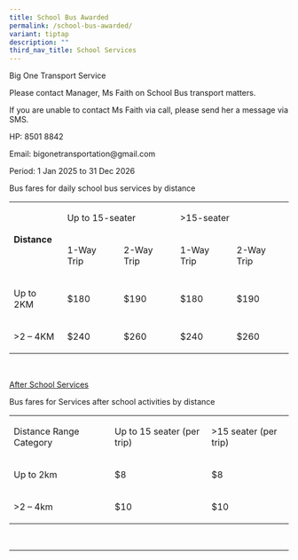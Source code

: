 ```yaml
---
title: School Bus Awarded
permalink: /school-bus-awarded/
variant: tiptap
description: ""
third_nav_title: School Services
---
```

<p>Big One Transport Service</p>
<p>Please contact Manager, Ms Faith on School Bus transport matters.</p>
<p>If you are unable to contact Ms Faith via call, please send her a message
via SMS.</p>
<p></p>
<p>HP: 8501 8842</p>
<p>Email: <a rel="noopener noreferrer nofollow" target="_blank">bigonetransportation@gmail.com</a>
</p>
<p>Period: <a rel="noopener noreferrer nofollow" target="_blank">1 Jan 2025 to 31 Dec 2026</a>
</p>
<p>Bus fares for daily school bus services by distance</p>
<table style="minWidth: 125px">
<colgroup>
<col>
<col>
<col>
<col>
<col>
</colgroup>
<tbody>
<tr>
<td rowspan="2" colspan="1">
<p><strong>Distance</strong>
</p>
</td>
<td rowspan="1" colspan="2">
<p>Up to 15-seater</p>
</td>
<td rowspan="1" colspan="2">
<p>&gt;15-seater</p>
</td>
</tr>
<tr>
<td rowspan="1" colspan="1">
<p>1-Way Trip</p>
</td>
<td rowspan="1" colspan="1">
<p>2-Way Trip</p>
</td>
<td rowspan="1" colspan="1">
<p>1-Way Trip</p>
</td>
<td rowspan="1" colspan="1">
<p>2-Way Trip</p>
</td>
</tr>
<tr>
<td rowspan="1" colspan="1">
<p>Up to 2KM</p>
</td>
<td rowspan="1" colspan="1">
<p>$180</p>
</td>
<td rowspan="1" colspan="1">
<p>$190</p>
</td>
<td rowspan="1" colspan="1">
<p>$180</p>
</td>
<td rowspan="1" colspan="1">
<p>$190</p>
</td>
</tr>
<tr>
<td rowspan="1" colspan="1">
<p>&gt;2 – 4KM</p>
</td>
<td rowspan="1" colspan="1">
<p>$240</p>
</td>
<td rowspan="1" colspan="1">
<p>$260</p>
</td>
<td rowspan="1" colspan="1">
<p>$240</p>
</td>
<td rowspan="1" colspan="1">
<p>$260</p>
</td>
</tr>
</tbody>
</table>
<p></p>
<p>&nbsp;</p>
<p><u>After School Services</u>
</p>
<p>Bus fares for Services after school activities by distance</p>
<table style="minWidth: 75px">
<colgroup>
<col>
<col>
<col>
</colgroup>
<tbody>
<tr>
<td rowspan="1" colspan="1">
<p>Distance Range Category</p>
</td>
<td rowspan="1" colspan="1">
<p>Up to 15 seater (per trip)</p>
</td>
<td rowspan="1" colspan="1">
<p>&gt;15 seater (per trip)</p>
</td>
</tr>
<tr>
<td rowspan="1" colspan="1">
<p>Up to 2km</p>
</td>
<td rowspan="1" colspan="1">
<p>$8</p>
</td>
<td rowspan="1" colspan="1">
<p>$8</p>
</td>
</tr>
<tr>
<td rowspan="1" colspan="1">
<p>&gt;2 – 4km</p>
</td>
<td rowspan="1" colspan="1">
<p>$10</p>
</td>
<td rowspan="1" colspan="1">
<p>$10</p>
</td>
</tr>
</tbody>
</table>
<p>&nbsp;</p>
<hr>
<p></p>